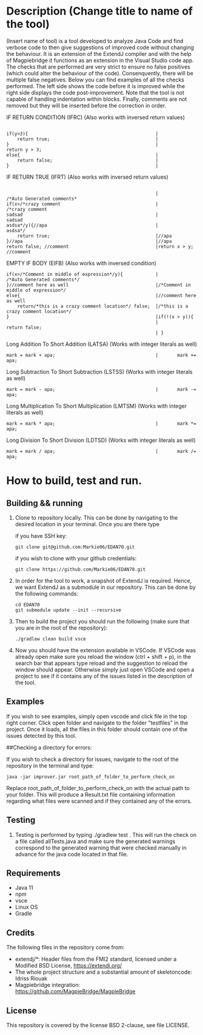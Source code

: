 # Description (Change title to name of the tool)
(Insert name of tool) is a tool developed to analyze Java Code and find verbose code to then give suggestions of improved code without changing the behaviour. It is an extension of the ExtendJ compiler and with the help of Magpiebridge it functions as an extension in the Visual Studio code app. The checks that are performed are very strict to ensure no false positives (which could alter the behaviour of the code). Consenquently, there will be multiple false negatives. Below you can find examples of all the checks performed. The left side shows the code before it is improved while the right side displays the code post-improvement. Note that the tool is not capable of handling indentation within blocks. Finally, comments are not removed but they will be inserted before the correction in order.


IF RETURN CONDITION (IFRC) (Also works with inversed return values)
```

if(y>3){                                               |
    return true;                                       |
}                                                      |            return y > 3;
else{                                                  |
    return false;                                      |
}                                                      |
```

IF RETURN TRUE (IFRT) (Also works with inversed return values)
```

                                                       |         /*Auto Generated comments*
if(x>/*crazy comment                                   |         /*crazy comment
sadsad                                                 |         sadsad
asdsa*/y){//apa                                        |         asdsa*/
    return true;                                       |//apa
}//apa                                                 |//apa
return false; //comment                                |return x > y; //comment
```
 EMPTY IF BODY (EIFB) (Also works with inversed condition)
```
if(x>/*Comment in middle of expression*/y){            |         /*Auto Generated comments*/
}//comment here as well                                |/*Comment in middle of expression*/
else{                                                  |//comment here as well
    return/*this is a crazy comment location*/ false;  |/*this is a crazy comment location*/
}                                                      |if(!(x > y)){
                                                       |            return false;
                                                       | }
```
Long Addition To Short Addition (LATSA) (Works with integer literals as well)

```                              
mark = mark + apa;                                     |       mark += apa;
```
Long Subtraction To Short Subtraction (LSTSS) (Works with integer literals as well)       

```                              
mark = mark - apa;                                     |       mark -= apa;
```

Long Multiplication To Short Multiplication (LMTSM) (Works with integer literals as well)       

```                              
mark = mark * apa;                                     |       mark *= apa;
```

Long Division To Short Division (LDTSD) (Works with integer literals as well)       

```                              
mark = mark / apa;                                     |       mark /= apa;
```
  
# How to build, test and run.

## Building && running

1. Clone to repository locally. This can be done by navigating to the desired location in your terminal. Once you are there type

   if you have SSH key:
   ```
   git clone git@github.com:Markie06/EDAN70.git
   ```
   if you wish to clone with your github credentials:
   ```
   git clone https://github.com/Markie06/EDAN70.git
   ```

3. In order for the tool to work, a snapshot of ExtendJ is required. Hence, we want ExtendJ as a submodule in our repository. This can be done by  the following commands:
   ```
   cd EDAN70
   git submodule update --init --recursive
   ```
4. Then to build the project you should run the following (make sure that you are in the root of the repository):
   ```
   ./gradlew clean build vsce
   ```

5. Now you should have the extension available in VSCode. If VSCode was already open make sure you reload the window (ctrl + shift + p), in the search bar that appears type reload and the suggestion to reload the window should appear. Otherwise simply just open VSCode and open a project to see if it contains any of the issues listed in the description of the tool.


## Examples
If you wish to see examples, simply open vscode and click file in the top right corner. Click open folder and navigate to the folder "testfiles" in the project. Once it loads, all the files in this folder should contain one of the issues detected by this tool.

##Checking a directory for errors:

If you wish to check a directory for issues, navigate to the root of the repository in the terminal and type:
   ```
   java -jar improver.jar root_path_of_folder_to_perform_check_on
   ```
Replace root_path_of_folder_to_perform_check_on with the actual path to your folder. This will produce a Result.txt file containing information regarding what files were scanned and if they contained any of the errors.

## Testing

1. Testing is performed by typing ./gradlew test . This will run the check on a file called allTests.java and make sure the generated warnings correspond to the generated warning that were checked manually in advance for the java code located in that file.


## Requirements

* Java 11
* npm
* vsce
* Linux OS
* Gradle

## Credits

The following files in the repository come from:

- extendj/*: Header files from the FMI2 standard, licensed under a Modified BSD License, https://extendj.org/
- The whole project structure and a substantial amount of skeletoncode: Idriss Riouak
- Magpiebridge integration: https://github.com/MagpieBridge/MagpieBridge

  


## License
This repository is covered by the license BSD 2-clause, see file LICENSE.
